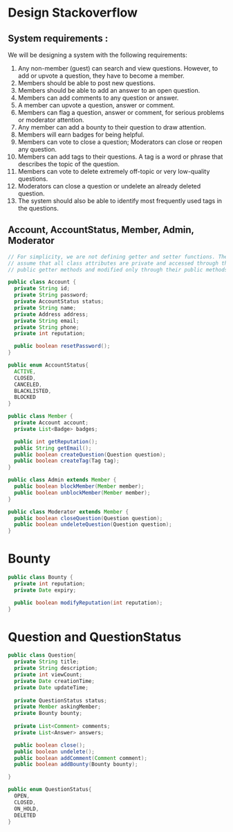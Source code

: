 # Design Stackoverflow

## System requirements :

We will be designing a system with the following requirements:

1. Any non-member (guest) can search and view questions. However, to add or upvote a question, they have to become a member.
2. Members should be able to post new questions.
3. Members should be able to add an answer to an open question.
4. Members can add comments to any question or answer.
5. A member can upvote a question, answer or comment.
6. Members can flag a question, answer or comment, for serious problems or moderator attention.
7. Any member can add a bounty to their question to draw attention.
8. Members will earn badges for being helpful.
9. Members can vote to close a question; Moderators can close or reopen any question.
10. Members can add tags to their questions. A tag is a word or phrase that describes the topic of the question.
11. Members can vote to delete extremely off-topic or very low-quality questions.
12. Moderators can close a question or undelete an already deleted question.
13. The system should also be able to identify most frequently used tags in the questions.


## Account, AccountStatus, Member, Admin, Moderator
```java
// For simplicity, we are not defining getter and setter functions. The reader can
// assume that all class attributes are private and accessed through their respective
// public getter methods and modified only through their public methods function.

public class Account {
  private String id;
  private String password;
  private AccountStatus status;
  private String name;
  private Address address;
  private String email;
  private String phone;
  private int reputation;

  public boolean resetPassword();
}

public enum AccountStatus{
  ACTIVE,
  CLOSED,
  CANCELED,
  BLACKLISTED,
  BLOCKED
}

public class Member {
  private Account account;
  private List<Badge> badges;

  public int getReputation();
  public String getEmail();
  public boolean createQuestion(Question question);
  public boolean createTag(Tag tag);
}

public class Admin extends Member {
  public boolean blockMember(Member member);
  public boolean unblockMember(Member member);
}

public class Moderator extends Member {
  public boolean closeQuestion(Question question);
  public boolean undeleteQuestion(Question question);
}
```

# Bounty
```java
public class Bounty {
  private int reputation;
  private Date expiry;

  public boolean modifyReputation(int reputation);
}
```

# Question and QuestionStatus
```java
public class Question{
  private String title;
  private String description;
  private int viewCount;
  private Date creationTime;
  private Date updateTime;
  
  private QuestionStatus status;
  private Member askingMember;
  private Bounty bounty;
  
  private List<Comment> comments;
  private List<Answer> answers;

  public boolean close();
  public boolean undelete();
  public boolean addComment(Comment comment);
  public boolean addBounty(Bounty bounty);

}

public enum QuestionStatus{
  OPEN,
  CLOSED,
  ON_HOLD,
  DELETED
}
```


